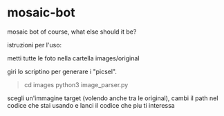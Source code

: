 # mosaic-bot
mosaic bot of course, what else should it be?



istruzioni per l'uso:

metti tutte le foto nella cartella images/original

giri lo scriptino per generare i "picsel".

> cd images
> python3 image_parser.py

scegli un'immagine target (volendo anche tra le original), cambi il path nel codice che stai usando e lanci 
il codice che piu ti interessa 
